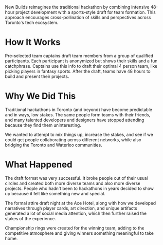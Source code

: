New Builds reimagines the traditional hackathon by combining intensive 48-hour project development with a sports-style draft for team formation. This approach encourages cross-pollination of skills and perspectives across Toronto's tech ecosystem.

# How It Works 

Pre-selected team captains draft team members from a group of qualified participants. Each participant is anonymized but shows their skills and a fun catchphrase. Captains use this info to draft their optimal 4 person team, like picking players in fantasy sports. After the draft, teams have 48 hours to build and present their projects.

# Why We Did This 

Traditional hackathons in Toronto (and beyond) have become predictable and in ways, low stakes. The same people form teams with their friends, and many talented developers and designers have stopped attending because they find them uninteresting.

We wanted to attempt to mix things up, increase the stakes, and see if we could get people collaborating across different networks, while also bridging the Toronto and Waterloo communities.

# What Happened 

The draft format was very successful. It broke people out of their usual circles and created both more diverse teams and also more diverse projects. People who hadn't been to hackathons in years decided to show up because it felt like something new and special.

The formal attire draft night at the Ace Hotel, along with how we developed narratives through player cards, art direction, and unique artifacts generated a lot of social media attention, which then further raised the stakes of the experience.

Championship rings were created for the winning team, adding to the competitive atmosphere and giving winners something meaningful to take home.